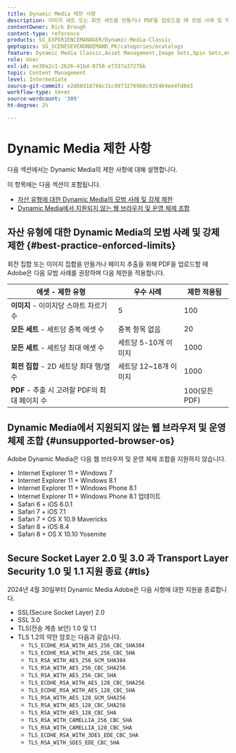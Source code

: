 ```yaml
---
title: Dynamic Media 제한 사항
description: 이미지 세트 또는 회전 세트를 만들거나 PDF을 업로드할 때 모범 사례 및 적용된 제한에 대해 알아봅니다. 또한 Dynamic Media에서 지원되지 않는 웹 브라우저 및 운영 체제 조합에 대해 알아봅니다."
contentOwner: Rick Brough
content-type: reference
products: SG_EXPERIENCEMANAGER/Dynamic-Media-Classic
geptopics: SG_SCENESEVENONDEMAND_PK/categories/ecatalogs
feature: Dynamic Media Classic,Asset Management,Image Sets,Spin Sets,eCatalog
role: User
exl-id: ee30a2c1-2b26-41bd-8758-e7337a3727bb
topic: Content Management
level: Intermediate
source-git-commit: e2d60d18784c31c9973276960c935464ee4fd843
workflow-type: tm+mt
source-wordcount: '309'
ht-degree: 2%

---
```


# Dynamic Media 제한 사항

다음 섹션에서는 Dynamic Media의 제한 사항에 대해 설명합니다.

이 항목에는 다음 섹션이 포함됩니다.

* [자산 유형에 대한 Dynamic Media의 모범 사례 및 강제 제한](#best-practice-enforced-limits)
* [Dynamic Media에서 지원되지 않는 웹 브라우저 및 운영 체제 조합](#unsupported-browser-os)

## 자산 유형에 대한 Dynamic Media의 모범 사례 및 강제 제한 {#best-practice-enforced-limits}

회전 집합 또는 이미지 집합을 만들거나 페이지 추출을 위해 PDF을 업로드할 때 Adobe은 다음 모범 사례를 권장하며 다음 제한을 적용합니다.

| 에셋 - 제한 유형 | 우수 사례 | 제한 적용됨 |
| --- | --- | --- |
| **이미지** - 이미지당 스마트 자르기 수 | 5 | 100 |
| **모든 세트** - 세트당 중복 에셋 수 | 중복 항목 없음 | 20 |
| **모든 세트** - 세트당 최대 에셋 수 | 세트당 5-10개 이미지 | 1000 |
| **회전 집합** - 2D 세트당 최대 행/열 수 | 세트당 12~18개 이미지 | 1000 |
| **PDF** - 추출 시 고려할 PDF의 최대 페이지 수 |  | 100(모든 PDF) |

<!-- See also [Dynamic Media limitations](/help/using/assets/limitations.md). -->

## Dynamic Media에서 지원되지 않는 웹 브라우저 및 운영 체제 조합 {#unsupported-browser-os}

<!-- CQDOC-19433 -->

Adobe Dynamic Media은 다음 웹 브라우저 및 운영 체제 조합을 지원하지 않습니다.

* Internet Explorer 11 + Windows 7
* Internet Explorer 11 + Windows 8.1
* Internet Explorer 11 + Windows Phone 8.1
* Internet Explorer 11 + Windows Phone 8.1 업데이트
* Safari 6 + iOS 6.0.1
* Safari 7 + iOS 7.1
* Safari 7 + OS X 10.9 Mavericks
* Safari 8 + iOS 8.4
* Safari 8 + OS X 10.10 Yosemite

## Secure Socket Layer 2.0 및 3.0 과 Transport Layer Security 1.0 및 1.1 지원 종료 {#tls}

<!-- CQDOC-19433 (original ticket)
and CQDOC-19792 (removed as per this ticket December 5, 2022) -->

2024년 4월 30일부터 Dynamic Media Adobe은 다음 사항에 대한 지원을 종료합니다.

* SSL(Secure Socket Layer) 2.0
* SSL 3.0
* TLS(전송 계층 보안) 1.0 및 1.1
* TLS 1.2의 약한 암호는 다음과 같습니다.
   * `TLS_ECDHE_RSA_WITH_AES_256_CBC_SHA384`
   * `TLS_ECDHE_RSA_WITH_AES_256_CBC_SHA`
   * `TLS_RSA_WITH_AES_256_GCM_SHA384`
   * `TLS_RSA_WITH_AES_256_CBC_SHA256`
   * `TLS_RSA_WITH_AES_256_CBC_SHA`
   * `TLS_ECDHE_RSA_WITH_AES_128_CBC_SHA256`
   * `TLS_ECDHE_RSA_WITH_AES_128_CBC_SHA`
   * `TLS_RSA_WITH_AES_128_GCM_SHA256`
   * `TLS_RSA_WITH_AES_128_CBC_SHA256`
   * `TLS_RSA_WITH_AES_128_CBC_SHA`
   * `TLS_RSA_WITH_CAMELLIA_256_CBC_SHA`
   * `TLS_RSA_WITH_CAMELLIA_128_CBC_SHA`
   * `TLS_ECDHE_RSA_WITH_3DES_EDE_CBC_SHA`
   * `TLS_RSA_WITH_SDES_EDE_CBC_SHA`

